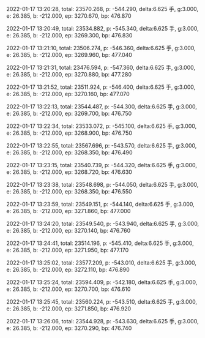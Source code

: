 2022-01-17 13:20:28, total: 23570.268, p: -544.290, delta:6.625 手, g:3.000, e: 26.385, b: -212.000, ep: 3270.670, bp: 476.870

2022-01-17 13:20:49, total: 23534.882, p: -545.340, delta:6.625 手, g:3.000, e: 26.385, b: -212.000, ep: 3269.300, bp: 476.830

2022-01-17 13:21:10, total: 23506.274, p: -546.360, delta:6.625 手, g:3.000, e: 26.385, b: -212.000, ep: 3269.960, bp: 477.040

2022-01-17 13:21:31, total: 23476.594, p: -547.360, delta:6.625 手, g:3.000, e: 26.385, b: -212.000, ep: 3270.880, bp: 477.280

2022-01-17 13:21:52, total: 23511.924, p: -546.400, delta:6.625 手, g:3.000, e: 26.385, b: -212.000, ep: 3270.160, bp: 477.070

2022-01-17 13:22:13, total: 23544.487, p: -544.300, delta:6.625 手, g:3.000, e: 26.385, b: -212.000, ep: 3269.700, bp: 476.750

2022-01-17 13:22:34, total: 23533.072, p: -545.100, delta:6.625 手, g:3.000, e: 26.385, b: -212.000, ep: 3268.900, bp: 476.750

2022-01-17 13:22:55, total: 23567.696, p: -543.570, delta:6.625 手, g:3.000, e: 26.385, b: -212.000, ep: 3268.350, bp: 476.490

2022-01-17 13:23:15, total: 23540.739, p: -544.320, delta:6.625 手, g:3.000, e: 26.385, b: -212.000, ep: 3268.720, bp: 476.630

2022-01-17 13:23:38, total: 23548.698, p: -544.050, delta:6.625 手, g:3.000, e: 26.385, b: -212.000, ep: 3268.350, bp: 476.550

2022-01-17 13:23:59, total: 23549.151, p: -544.140, delta:6.625 手, g:3.000, e: 26.385, b: -212.000, ep: 3271.860, bp: 477.000

2022-01-17 13:24:20, total: 23549.540, p: -543.940, delta:6.625 手, g:3.000, e: 26.385, b: -212.000, ep: 3270.140, bp: 476.760

2022-01-17 13:24:41, total: 23514.196, p: -545.410, delta:6.625 手, g:3.000, e: 26.385, b: -212.000, ep: 3271.950, bp: 477.170

2022-01-17 13:25:02, total: 23577.209, p: -543.010, delta:6.625 手, g:3.000, e: 26.385, b: -212.000, ep: 3272.110, bp: 476.890

2022-01-17 13:25:24, total: 23594.409, p: -542.180, delta:6.625 手, g:3.000, e: 26.385, b: -212.000, ep: 3270.700, bp: 476.610

2022-01-17 13:25:45, total: 23560.224, p: -543.510, delta:6.625 手, g:3.000, e: 26.385, b: -212.000, ep: 3271.850, bp: 476.920

2022-01-17 13:26:06, total: 23544.928, p: -543.630, delta:6.625 手, g:3.000, e: 26.385, b: -212.000, ep: 3270.290, bp: 476.740